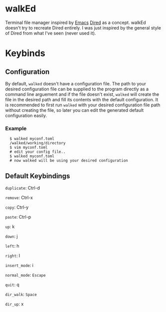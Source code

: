 # walkEd
Terminal file manager inspired by [Emacs](https://www.gnu.org/software/emacs/) [Dired](https://www.gnu.org/software/emacs/manual/html_node/emacs/Dired.html) as a concept. walkEd doesn't try to recreate Dired entirely. I was just inspired by the general style of Dired from what I've seen (never used it).

# Keybinds

## Configuration
By default, `walked` doesn't have a configuration file. The path to your desired configuration file can be supplied to the program directly as a command line arguement and if the file doesn't exist, `walked` will create the file in the desired path and fill its contents with the default configuration. It is recommended to first run `walked` with your desired configuration file path without creating the file, so later you can edit the generated default configuration easily.
### Example
```console
  $ walked myconf.toml
  /walked/working/directory
  $ vim myconf.toml
  # edit your config file..
  $ walked myconf.toml
  # now walked will be using your desired configuration
```

## Default Keybindings
`duplicate`: Ctrl-d

`remove`: Ctrl-x

`copy`: Ctrl-y

`paste`: Ctrl-p

`up`: k

`down`: j

`left`: h

`right`: l

`insert_mode`: i

`normal_mode`: `Escape`

`quit`: q

`dir_walk`: `Space`

`dir_up`: x
